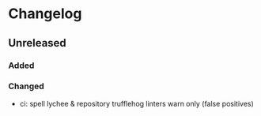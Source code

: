 # Changelog

## Unreleased
### Added
### Changed
- ci: spell lychee & repository trufflehog linters warn only (false positives) 
